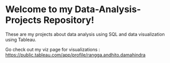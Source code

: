 # Welcome to my Data-Analysis-Projects Repository!

These are my projects about data analysis using SQL and data visualization using Tableau.

Go check out my viz page for visualizations : https://public.tableau.com/app/profile/rangga.andhito.damahindra
